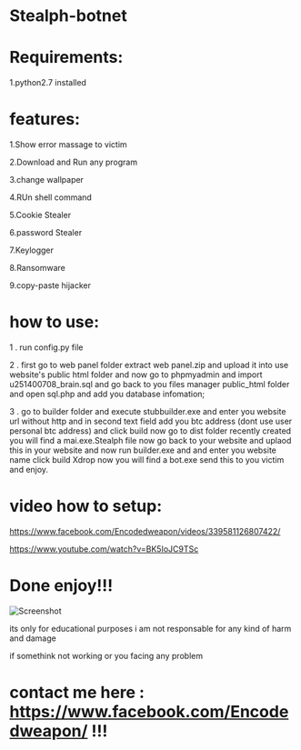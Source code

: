 # Stealph-botnet

# Requirements:
1.python2.7 installed

# features:
1.Show error massage to victim

2.Download and Run any program

3.change wallpaper

4.RUn shell command

5.Cookie Stealer

6.password Stealer

7.Keylogger

8.Ransomware

9.copy-paste hijacker

# how to use:

1 . run config.py file

2 . first go to web panel folder
extract web panel.zip and upload it into use website's public html folder
and now go to phpmyadmin and import u251400708_brain.sql and go back to you files manager public_html folder and open sql.php and add you database infomation;

3 . go to builder folder and execute  stubbuilder.exe
and enter you website url without http
and in second text field add you btc address (dont use user personal btc address)
and click build now go to dist folder recently created you will find a mai.exe.Stealph file  now go back  to your website and uplaod  this in your website and now run builder.exe and and enter you website name click build Xdrop now you will find a bot.exe send this to you victim and enjoy.
# video how to setup:

https://www.facebook.com/Encodedweapon/videos/339581126807422/

https://www.youtube.com/watch?v=BK5IoJC9TSc
# Done enjoy!!!
 

![Screenshot](https://github.com/ScRiPt1337/Stealph-botnet/blob/master/Capture.PNG)


its only for educational purposes i am not responsable for any kind of harm and damage

if somethink not working or you facing any problem 
# contact me here : https://www.facebook.com/Encodedweapon/ !!!
